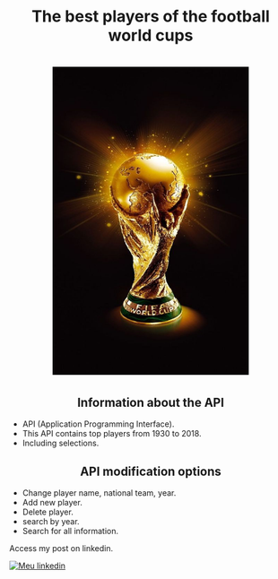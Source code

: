 <h1 align="center">
The best players of the football world cups
</h1>

<h1 align="center">
<img src= "taça_da_copa.jpg" width="350" height="550" />
</h1>

<h2 align="center">
Information about the API
</h2>

- API (Application Programming Interface).
- This API contains top players from 1930 to 2018.
- Including selections.

<h2 align="center">
API modification options
</h2>

- Change player name, national team, year.
- Add new player.
- Delete player.
- search by year.
- Search for all information.

Access my post on linkedin.

[![Meu linkedin](https://img.shields.io/badge/LinkedIn-0077B5?style=for-the-badge&logo=linkedin&logoColor=white)](https://www.linkedin.com/posts/leandro-pedroso14_python-flask-postman-activity-7003158570749849600-Q6vk?utm_source=share&utm_medium=member_desktop)
